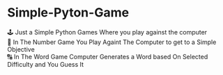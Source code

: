 # Simple-Pyton-Game

🕹 Just a Simple Python Games Where you play against the computer                                                                                                            
🔢 In The Number Game You Play Againt The Computer to get to a Simple Objective                                                                                               
🔠 In The Word Game Computer Generates a Word based On Selected Difficulty and You Guess It

